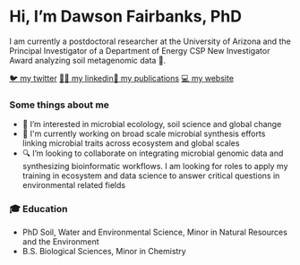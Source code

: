 # Hi, I’m Dawson Fairbanks, PhD

I am currently a postdoctoral researcher at the University of Arizona and the Principal Investigator of a Department of Energy CSP New Investigator Award analyzing soil metagenomic data 🧬.

[🐦 my twitter](https://twitter.com/dawsonfairbanks) [👩‍🏫 my linkedin](https://www.linkedin.com/in/dawsonfairbanks/)[📝 my publications](https://scholar.google.com/citations?user=TjtNlmcAAAAJ&hl=en&oi=ao) [💻 my website](dawsonfairbanks.com)

### Some things about me
- 👀 I’m interested in microbial ecolology, soil science and global change 
- 🌱 I'm currently working on broad scale microbial synthesis efforts linking microbial traits across ecosystem and global scales
- 🔍 I’m looking to collaborate on integrating microbial genomic data and synthesizing bioinformatic workflows. I am looking for roles to apply my training in ecosystem and data science to answer critical questions in environmental related fields

### 🎓 Education
* PhD Soil, Water and Environmental Science, Minor in Natural Resources and the Environment
* B.S. Biological Sciences, Minor in Chemistry

<!---
dawsonfairbanks/dawsonfairbanks is a ✨ special ✨ repository because its `README.md` (this file) appears on your GitHub profile.
You can click the Preview link to take a look at your changes.
--->
